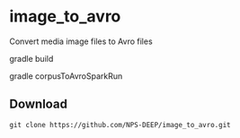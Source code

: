 # image_to_avro
Convert media image files to Avro files

gradle build

gradle corpusToAvroSparkRun

## Download
    git clone https://github.com/NPS-DEEP/image_to_avro.git
